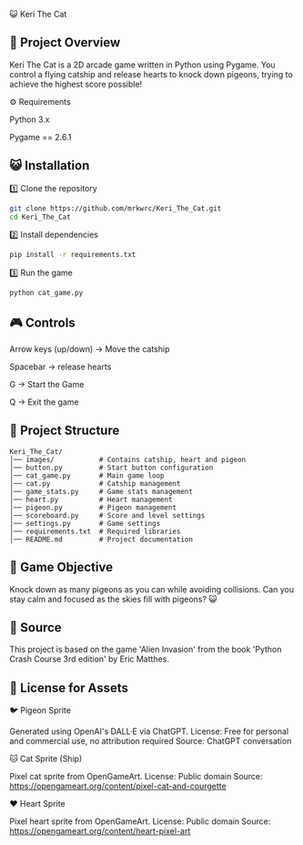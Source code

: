 😺 Keri The Cat

## 📖 Project Overview

Keri The Cat is a 2D arcade game written in Python using Pygame.
You control a flying catship and release hearts to knock down pigeons, trying to achieve the highest score possible!

⚙️ Requirements

Python 3.x

Pygame == 2.6.1

## 😺 Installation

1️⃣ Clone the repository

```sh
git clone https://github.com/mrkwrc/Keri_The_Cat.git
cd Keri_The_Cat
```

2️⃣ Install dependencies

```sh
pip install -r requirements.txt
```

3️⃣ Run the game

```sh
python cat_game.py
```

## 🎮 Controls

Arrow keys (up/down) → Move the catship

Spacebar → release hearts

G → Start the Game

Q → Exit the game

## 🔧 Project Structure
```
Keri_The_Cat/
│── images/           # Contains catship, heart and pigeon
│── button.py         # Start button configuration
│── cat_game.py       # Main game loop
│── cat.py            # Catship management
│── game_stats.py     # Game stats management
│── heart.py          # Heart management
│── pigeon.py         # Pigeon management
│── scoreboard.py     # Score and level settings
│── settings.py       # Game settings
│── requirements.txt  # Required libraries
│── README.md         # Project documentation
```

## 🎯 Game Objective

Knock down as many pigeons as you can while avoiding collisions.
Can you stay calm and focused as the skies fill with pigeons? 😺

## 📜 Source

This project is based on the game 'Alien Invasion' from the book 'Python Crash Course 3rd edition' by Eric Matthes.

## 🧾 License for Assets

🐦 Pigeon Sprite

Generated using OpenAI's DALL·E via ChatGPT.
License: Free for personal and commercial use, no attribution required
Source: ChatGPT conversation

🐱 Cat Sprite (Ship)

Pixel cat sprite from OpenGameArt.
License: Public domain
Source: https://opengameart.org/content/pixel-cat-and-courgette

❤️ Heart Sprite

Pixel heart sprite from OpenGameArt.
License: Public domain
Source: https://opengameart.org/content/heart-pixel-art



